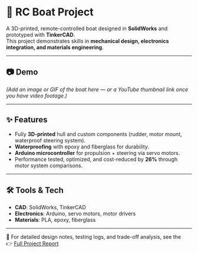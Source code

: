 # 🚤 RC Boat Project

A 3D-printed, remote-controlled boat designed in **SolidWorks** and prototyped with **TinkerCAD**.  
This project demonstrates skills in **mechanical design, electronics integration, and materials engineering**.

---

## 📷 Demo
*(Add an image or GIF of the boat here — or a YouTube thumbnail link once you have video footage.)*

---

## ✨ Features
- Fully **3D-printed** hull and custom components (rudder, motor mount, waterproof steering system).  
- **Waterproofing** with epoxy and fiberglass for durability.  
- **Arduino microcontroller** for propulsion + steering via servo motors.  
- Performance tested, optimized, and cost-reduced by **26%** through motor system comparisons.  

---

## 🛠 Tools & Tech
- **CAD**: SolidWorks, TinkerCAD  
- **Electronics**: Arduino, servo motors, motor drivers  
- **Materials**: PLA, epoxy, fiberglass  

---

📖 For detailed design notes, testing logs, and trade-off analysis, see the  
👉 [Full Project Report](docs/DETAILS.md)  
